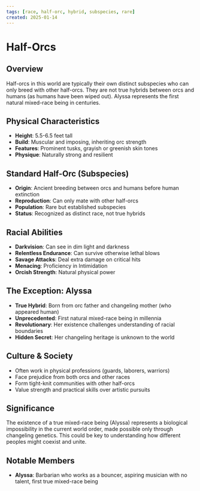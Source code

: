 ```yaml
---
tags: [race, half-orc, hybrid, subspecies, rare]
created: 2025-01-14
---
```


# Half-Orcs

## Overview
Half-orcs in this world are typically their own distinct subspecies who can only breed with other half-orcs. They are not true hybrids between orcs and humans (as humans have been wiped out). Alyssa represents the first natural mixed-race being in centuries.

## Physical Characteristics
- **Height**: 5.5-6.5 feet tall
- **Build**: Muscular and imposing, inheriting orc strength
- **Features**: Prominent tusks, grayish or greenish skin tones
- **Physique**: Naturally strong and resilient

## Standard Half-Orc (Subspecies)
- **Origin**: Ancient breeding between orcs and humans before human extinction
- **Reproduction**: Can only mate with other half-orcs
- **Population**: Rare but established subspecies
- **Status**: Recognized as distinct race, not true hybrids

## Racial Abilities
- **Darkvision**: Can see in dim light and darkness
- **Relentless Endurance**: Can survive otherwise lethal blows
- **Savage Attacks**: Deal extra damage on critical hits
- **Menacing**: Proficiency in Intimidation
- **Orcish Strength**: Natural physical power

## The Exception: Alyssa
- **True Hybrid**: Born from orc father and changeling mother (who appeared human)
- **Unprecedented**: First natural mixed-race being in millennia
- **Revolutionary**: Her existence challenges understanding of racial boundaries
- **Hidden Secret**: Her changeling heritage is unknown to the world

## Culture & Society
- Often work in physical professions (guards, laborers, warriors)
- Face prejudice from both orcs and other races
- Form tight-knit communities with other half-orcs
- Value strength and practical skills over artistic pursuits

## Significance
The existence of a true mixed-race being (Alyssa) represents a biological impossibility in the current world order, made possible only through changeling genetics. This could be key to understanding how different peoples might coexist and unite.

## Notable Members
- **Alyssa**: Barbarian who works as a bouncer, aspiring musician with no talent, first true mixed-race being